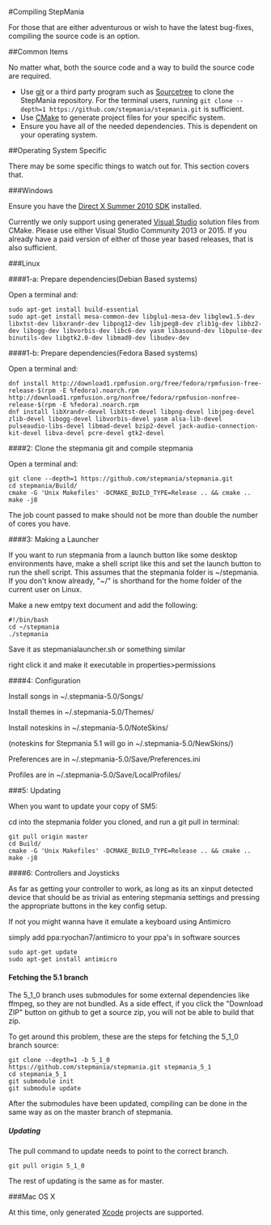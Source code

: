 #Compiling StepMania

For those that are either adventurous or wish to have the latest bug-fixes, compiling the source code is an option.

##Common Items

No matter what, both the source code and a way to build the source code are required.

* Use [git](https://git-scm.com/) or a third party program such as [Sourcetree](http://www.sourcetreeapp.com) to clone the StepMania repository. For the terminal users, running `git clone --depth=1 https://github.com/stepmania/stepmania.git` is sufficient.
* Use [CMake](http://www.cmake.org/) to generate project files for your specific system.
* Ensure you have all of the needed dependencies. This is dependent on your operating system.

##Operating System Specific

There may be some specific things to watch out for. This section covers that.

###Windows

Ensure you have the [Direct X Summer 2010 SDK](https://www.microsoft.com/en-us/download/details.aspx?id=6812) installed.

Currently we only support using generated [Visual Studio](https://www.visualstudio.com/en-us/products/visual-studio-community-vs.aspx) solution files from CMake. Please use either Visual Studio Community 2013 or 2015. If you already have a paid version of either of those year based releases, that is also sufficient.

###Linux

####1-a: Prepare dependencies(Debian Based systems)

Open a terminal and:
```
sudo apt-get install build-essential
sudo apt-get install mesa-common-dev libglu1-mesa-dev libglew1.5-dev libxtst-dev libxrandr-dev libpng12-dev libjpeg8-dev zlib1g-dev libbz2-dev libogg-dev libvorbis-dev libc6-dev yasm libasound-dev libpulse-dev binutils-dev libgtk2.0-dev libmad0-dev libudev-dev
```
####1-b: Prepare dependencies(Fedora Based systems)

Open a terminal and:
```
dnf install http://download1.rpmfusion.org/free/fedora/rpmfusion-free-release-$(rpm -E %fedora).noarch.rpm http://download1.rpmfusion.org/nonfree/fedora/rpmfusion-nonfree-release-$(rpm -E %fedora).noarch.rpm
dnf install libXrandr-devel libXtst-devel libpng-devel libjpeg-devel zlib-devel libogg-devel libvorbis-devel yasm alsa-lib-devel pulseaudio-libs-devel libmad-devel bzip2-devel jack-audio-connection-kit-devel libva-devel pcre-devel gtk2-devel
```

####2: Clone the stepmania git and compile stepmania

Open a terminal and:
```
git clone --depth=1 https://github.com/stepmania/stepmania.git
cd stepmania/Build/
cmake -G 'Unix Makefiles' -DCMAKE_BUILD_TYPE=Release .. && cmake ..
make -j8
```
The job count passed to make should not be more than double the number of cores you have.

####3: Making a Launcher

If you want to run stepmania from a launch button like some desktop environments have, make a shell script like this and set the launch button to run the shell script. This assumes that the stepmania folder is ~/stepmania. If you don't know already, "~/" is shorthand for the home folder of the current user on Linux.

Make a new emtpy text document and add the following:
```
#!/bin/bash
cd ~/stepmania
./stepmania
```
Save it as stepmanialauncher.sh or something similar

right click it and make it executable in properties>permissions

####4: Configuration

Install songs in ~/.stepmania-5.0/Songs/ 

Install themes in ~/.stepmania-5.0/Themes/ 

Install noteskins in ~/.stepmania-5.0/NoteSkins/ 

(noteskins for Stepmania 5.1 will go in ~/.stepmania-5.0/NewSkins/)

Preferences are in ~/.stepmania-5.0/Save/Preferences.ini 

Profiles are in ~/.stepmania-5.0/Save/LocalProfiles/ 

###5: Updating

When you want to update your copy of SM5: 

cd into the stepmania folder you cloned, and run a git pull in terminal:

```
git pull origin master
cd Build/
cmake -G 'Unix Makefiles' -DCMAKE_BUILD_TYPE=Release .. && cmake ..
make -j8
```
####6: Controllers and Joysticks

As far as getting your controller to work, as long as its an xinput detected device that should be as trivial as entering stepmania settings and pressing the appropriate buttons in the key config setup.

If not you might wanna have it emulate a keyboard using Antimicro

simply add ppa:ryochan7/antimicro to your ppa's in software sources
```
sudo apt-get update
sudo apt-get install antimicro 
```

#### Fetching the 5.1 branch
The 5_1_0 branch uses submodules for some external dependencies like ffmpeg,
so they are not bundled. As a side effect, if you click the "Download ZIP"
button on github to get a source zip, you will not be able to build that zip.

To get around this problem, these are the steps for fetching the 5_1_0 branch source:
```
git clone --depth=1 -b 5_1_0 https://github.com/stepmania/stepmania.git stepmania_5_1
cd stepmania_5_1
git submodule init
git submodule update
```
After the submodules have been updated, compiling can be done in the same way
as on the master branch of stepmania.
##### Updating
The pull command to update needs to point to the correct branch.
```
git pull origin 5_1_0
```
The rest of updating is the same as for master.

###Mac OS X

At this time, only generated [Xcode](https://developer.apple.com/xcode/) projects are supported.
